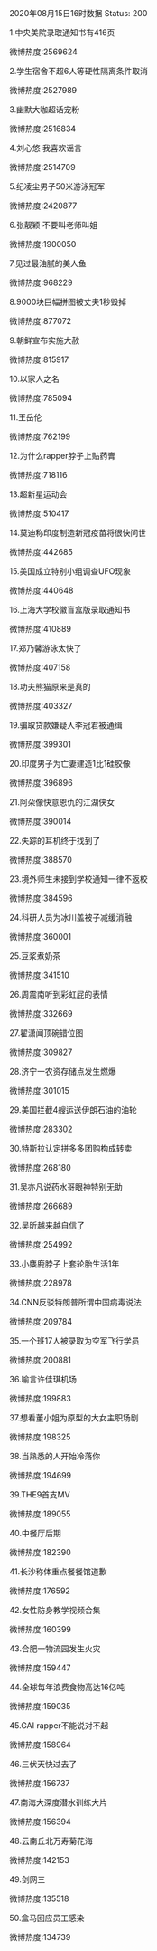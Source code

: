 2020年08月15日16时数据
Status: 200

1.中央美院录取通知书有416页

微博热度:2569624

2.学生宿舍不超6人等硬性隔离条件取消

微博热度:2527989

3.幽默大咖超话宠粉

微博热度:2516834

4.刘心悠 我喜欢谣言

微博热度:2514709

5.纪凌尘男子50米游泳冠军

微博热度:2420877

6.张靓颖 不要叫老师叫姐

微博热度:1900050

7.见过最油腻的美人鱼

微博热度:968229

8.9000块巨幅拼图被丈夫1秒毁掉

微博热度:877072

9.朝鲜宣布实施大赦

微博热度:815917

10.以家人之名

微博热度:785094

11.王岳伦

微博热度:762199

12.为什么rapper脖子上贴药膏

微博热度:718116

13.超新星运动会

微博热度:510417

14.莫迪称印度制造新冠疫苗将很快问世

微博热度:442685

15.美国成立特别小组调查UFO现象

微博热度:440648

16.上海大学校徽盲盒版录取通知书

微博热度:410889

17.郑乃馨游泳太快了

微博热度:407158

18.功夫熊猫原来是真的

微博热度:403327

19.骗取贷款嫌疑人李冠君被通缉

微博热度:399301

20.印度男子为亡妻建造1比1硅胶像

微博热度:396896

21.阿朵像快意恩仇的江湖侠女

微博热度:390014

22.失踪的耳机终于找到了

微博热度:388570

23.境外师生未接到学校通知一律不返校

微博热度:384596

24.科研人员为冰川盖被子减缓消融

微博热度:360001

25.豆浆煮奶茶

微博热度:341510

26.周震南听到彩虹屁的表情

微博热度:332669

27.翟潇闻顶碗错位图

微博热度:309827

28.济宁一农资存储点发生燃爆

微博热度:301015

29.美国拦截4艘运送伊朗石油的油轮

微博热度:283302

30.特斯拉认定拼多多团购构成转卖

微博热度:268180

31.吴亦凡说药水哥眼神特别无助

微博热度:266689

32.吴昕越来越自信了

微博热度:254992

33.小麋鹿脖子上套轮胎生活1年

微博热度:228978

34.CNN反驳特朗普所谓中国病毒说法

微博热度:209784

35.一个班17人被录取为空军飞行学员

微博热度:200881

36.喻言许佳琪机场

微博热度:199883

37.想看董小姐为原型的大女主职场剧

微博热度:198325

38.当熟悉的人开始冷落你

微博热度:194699

39.THE9首支MV

微博热度:189055

40.中餐厅后期

微博热度:182390

41.长沙称体重点餐餐馆道歉

微博热度:176592

42.女性防身教学视频合集

微博热度:160399

43.合肥一物流园发生火灾

微博热度:159447

44.全球每年浪费食物高达16亿吨

微博热度:159035

45.GAI rapper不能说对不起

微博热度:158964

46.三伏天快过去了

微博热度:156737

47.南海大深度潜水训练大片

微博热度:156394

48.云南丘北万寿菊花海

微博热度:142153

49.剑网三

微博热度:135518

50.盒马回应员工感染

微博热度:134739

